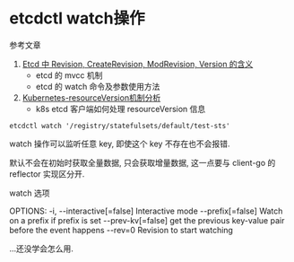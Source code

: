 # etcdctl watch操作

参考文章

1. [Etcd 中 Revision, CreateRevision, ModRevision, Version 的含义](https://www.cnblogs.com/FengZeng666/p/16156407.html)
    - etcd 的 mvcc 机制
    - etcd 的 watch 命令及参数使用方法
2. [Kubernetes-resourceVersion机制分析](https://fankangbest.github.io/2018/01/16/Kubernetes-resourceVersion%E6%9C%BA%E5%88%B6%E5%88%86%E6%9E%90/)
    - k8s etcd 客户端如何处理 resourceVersion 信息

```
etcdctl watch '/registry/statefulsets/default/test-sts'
```

watch 操作可以监听任意 key, 即使这个 key 不存在也不会报错.

默认不会在初始时获取全量数据, 只会获取增量数据, 这一点要与 client-go 的 reflector 实现区分开.

watch 选项

OPTIONS:
  -i, --interactive[=false]	Interactive mode
      --prefix[=false]		Watch on a prefix if prefix is set
      --prev-kv[=false]		get the previous key-value pair before the event happens
      --rev=0			Revision to start watching

...还没学会怎么用.

